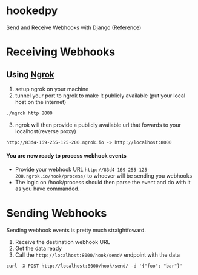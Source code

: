 # hookedpy

Send and Receive Webhooks with Django (Reference)

# Receiving Webhooks

## Using [Ngrok](https://www.ngrok.com)

1. setup ngrok on your machine
2. tunnel your port to ngrok to make it publicly available (put your local host on the internet)

```bash
./ngrok http 8000
```

3. ngrok will then provide a publicly available url that fowards to your localhost(reverse proxy)

`http://83d4-169-255-125-200.ngrok.io -> http://localhost:8000`

#### You are now ready to process webhook events

- Provide your webhook URL `http://83d4-169-255-125-200.ngrok.io/hook/process/` to whoever will be sending you webhooks
- The logic on /hook/process should then parse the event and do with it as you have commanded.

# Sending Webhooks

Sending webhook events is pretty much straightfoward.

1. Receive the destination webhook URL
2. Get the data ready
3. Call the `http://localhost:8000/hook/send/` endpoint with the data

```curl
curl -X POST http://localhost:8000/hook/send/ -d '{"foo": "bar"}'
```
